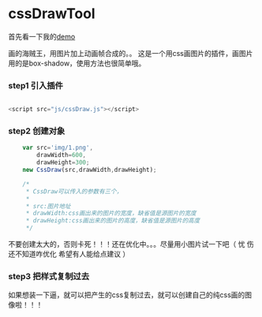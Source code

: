 # cssDrawTool

首先看一下我的[demo](http://liujuping.github.io/cssDrawTool/demo.html)

画的海贼王，用图片加上动画帧合成的。。
这是一个用css画图片的插件，画图片用的是box-shadow，使用方法也很简单哦。

### step1 引入插件

``` javascript

<script src="js/cssDraw.js"></script>

```

### step2 创建对象

``` javascript
    var src='img/1.png',
        drawWidth=600,
        drawHeight=300;
    new CssDraw(src,drawWidth,drawHeight);

    /*
     * CssDraw可以传入的参数有三个，
     *
     * src:图片地址
     * drawWidth:css画出来的图片的宽度，缺省值是源图片的宽度
     * drawHeight:css画出来的图片的高度，缺省值是源图片的高度
     */

```
不要创建太大的，否则卡死！！！还在优化中。。。尽量用小图片试一下吧（ 忧 伤 还不知道咋优化 希望有人能给点建议 ）

### step3 把样式复制过去

 如果想装一下逼，就可以把产生的css复制过去，就可以创建自己的纯css画的图像啦！！！
